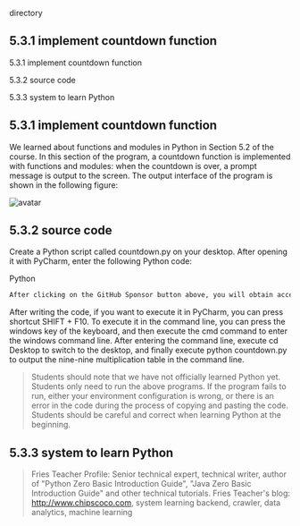 directory 

##  5.3.1 implement countdown function 

5.3.1 implement countdown function 

5.3.2 source code 

5.3.3 system to learn Python 

##  5.3.1 implement countdown function 

We learned about functions and modules in Python in Section 5.2 of the course. In this section of the program, a countdown function is implemented with functions and modules: when the countdown is over, a prompt message is output to the screen. The output interface of the program is shown in the following figure: 

![avatar]( 3473bc8fe9b0ab4ea509a1ef5b3c53fb.png) 

##  5.3.2 source code 

Create a Python script called countdown.py on your desktop. After opening it with PyCharm, enter the following Python code: 

Python 

 ```python  
After clicking on the GitHub Sponsor button above, you will obtain access permissions to my private code repository ( https://github.com/slowlon/my_code_bar ) to view this blog code. By searching the code number of this blog, you can find the code you need, code number is: 2024020309574577661
 ```  
After writing the code, if you want to execute it in PyCharm, you can press shortcut SHIFT + F10. To execute it in the command line, you can press the windows key of the keyboard, and then execute the cmd command to enter the windows command line. After entering the command line, execute cd Desktop to switch to the desktop, and finally execute python countdown.py to output the nine-nine multiplication table in the command line. 

>  Students should note that we have not officially learned Python yet. Students only need to run the above programs. If the program fails to run, either your environment configuration is wrong, or there is an error in the code during the process of copying and pasting the code. Students should be careful and correct when learning Python at the beginning. 

##  5.3.3 system to learn Python 

>  Fries Teacher Profile: Senior technical expert, technical writer, author of "Python Zero Basic Introduction Guide", "Java Zero Basic Introduction Guide" and other technical tutorials. Fries Teacher's blog: http://www.chipscoco.com, system learning backend, crawler, data analytics, machine learning 

